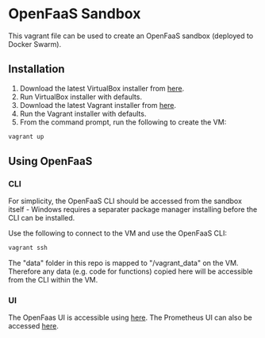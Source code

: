# OpenFaaS Sandbox
This vagrant file can be used to create an OpenFaaS sandbox (deployed to Docker Swarm).

## Installation

1) Download the latest VirtualBox installer from [here](https://www.virtualbox.org/wiki/Downloads).
2) Run VirtualBox installer with defaults.
3) Download the latest Vagrant installer from [here](https://www.vagrantup.com/downloads.html).
4) Run the Vagrant installer with defaults.
5) From the command prompt, run the following to create the VM:
```sh
vagrant up
```

## Using OpenFaaS

### CLI

For simplicity, the OpenFaaS CLI should be accessed from the sandbox itself - Windows requires a separater package manager installing before the CLI can be installed.

Use the following to connect to the VM and use the OpenFaaS CLI:

```sh
vagrant ssh
```

The "data" folder in this repo is mapped to "/vagrant_data" on the VM. Therefore any data (e.g. code for functions) copied here will be accessible from the CLI within the VM.

### UI

The OpenFaas UI is accessible using [here](http://localhost:8080/ui/). The Prometheus UI can also be accessed [here](http://localhost:9090/graph).